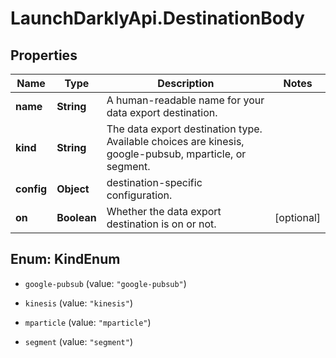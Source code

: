 # LaunchDarklyApi.DestinationBody

## Properties
Name | Type | Description | Notes
------------ | ------------- | ------------- | -------------
**name** | **String** | A human-readable name for your data export destination. | 
**kind** | **String** | The data export destination type. Available choices are kinesis, google-pubsub, mparticle, or segment. | 
**config** | **Object** | destination-specific configuration. | 
**on** | **Boolean** | Whether the data export destination is on or not. | [optional] 


<a name="KindEnum"></a>
## Enum: KindEnum


* `google-pubsub` (value: `"google-pubsub"`)

* `kinesis` (value: `"kinesis"`)

* `mparticle` (value: `"mparticle"`)

* `segment` (value: `"segment"`)




